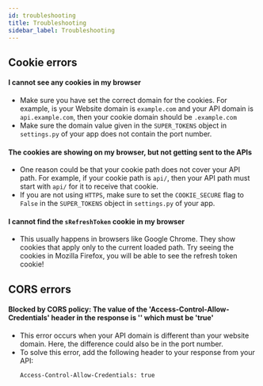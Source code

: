 ```yaml
---
id: troubleshooting
title: Troubleshooting
sidebar_label: Troubleshooting
---
```


## Cookie errors
#### I cannot see any cookies in my browser
- Make sure you have set the correct domain for the cookies. For example, is your Website domain is ```example.com``` and your API domain is ```api.example.com```, then your cookie domain should be ```.example.com```
- Make sure the domain value given in the ```SUPER_TOKENS``` object in ```settings.py``` of your app does not contain the port number.

#### The cookies are showing on my browser, but not getting sent to the APIs
- One reason could be that your cookie path does not cover your API path. For example, if your cookie path is ```api/```, then your API path must start with ```api/``` for it to receive that cookie.
- If you are not using ```HTTPS```, make sure to set the ```COOKIE_SECURE``` flag to ```False``` in the ```SUPER_TOKENS``` object in ```settings.py``` of your app.

#### I cannot find the ```sRefreshToken``` cookie in my browser
- This usually happens in browsers like Google Chrome. They show cookies that apply only to the current loaded path. Try seeing the cookies in Mozilla Firefox, you will be able to see the refresh token cookie!

## CORS errors
#### Blocked by CORS policy: The value of the 'Access-Control-Allow-Credentials' header in the response is '' which must be 'true'
- This error occurs when your API domain is different than your website domain. Here, the difference could also be in the port number.
- To solve this error, add the following header to your response from your API: 
  ```
  Access-Control-Allow-Credentials: true
  ```